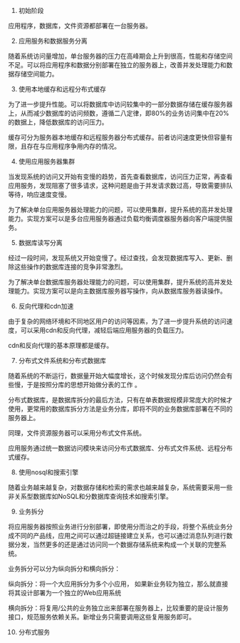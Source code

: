 1. 初始阶段

应用程序，数据库，文件资源都部署在一台服务器。

2. 应用服务和数据服务分离

随着系统访问量增加，单台服务器的压力在高峰期会上升到很高，性能和存储空间不足。可以将应用程序和数据分别部署在独立的服务器上，改善并发处理能力和数据存储空间能力。

3. 使用本地缓存和远程分布式缓存

为了进一步提升性能。可以将数据库中访问较集中的一部分数据存储在缓存服务器上，从而减少数据库的访问频数，遵循二八定律，即80%的业务访问集中在20%的数据上，降低数据库的访问压力。

缓存可分为服务器本地缓存和远程服务器分布式缓存。前者访问速度更快但容量有限，且存在与应用程序争用内存的情况。

4. 使用应用服务器集群

当发现系统的访问又开始有变慢的趋势，首先查看数据库，访问压力正常，再查看应用服务，发现阻塞了很多请求，这种问题是由于并发请求数过高，导致需要排队等待，响应速度变慢。

为了解决单台应用服务器处理能力的问题，可以使用集群，提升系统的高并发处理能力。实现方案可以是多台应用服务器通过负载均衡调度器服务器向客户端提供服务。

5. 数据库读写分离

经过一段时间，发现系统又开始变慢了。经过查找，会发现数据库写入、更新、删除这些操作的数据库连接的竞争非常激烈。

为了解决单台数据库服务器处理能力的问题，可以使用集群，提升系统的高并发处理能力。实现方案可以是向主数据库服务器写操作，向从数据库服务器读操作。

6. 反向代理和cdn加速

由于复杂的网络环境和不同地区用户的访问等因素，为了进一步提升系统的访问速度，可以采用cdn和反向代理，减轻后端应用服务器的负载压力。

cdn和反向代理的基本原理都是缓存。

7. 分布式文件系统和分布式数据库

随着系统的不断运行，数据量开始大幅度增长，这个时候发现分库后访问仍然会有些慢，于是按照分库的思想开始做分表的工作 。

分布式数据库，是数据库拆分的最后方法，只有在单表数据规模非常庞大的时候才使用，更常用的数据库拆分方法是业务分库，即将不同的业务数据库部署在不同的服务器上。

同理，文件资源服务器可以采用分布式文件系统。

应用服务通过统一数据访问模块来访问分布式数据库、分布式文件系统、远程分布式缓存。

8. 使用nosql和搜索引擎

随着业务越来越复杂，对数据存储和检索的需求也越来越复杂，系统需要采用一些非关系型数据库如NoSQL和分数据库查询技术如搜索引擎。

9. 业务拆分

将应用服务器按照业务进行分别部署，即使用分而治之的手段，将整个系统业务分成不同的产品线，应用之间可以通过超链接建立关系，也可以通过消息队列进行数据分发，当然更多的还是通过访问同一个数据存储系统来构成一个关联的完整系统。

业务拆分可以分为纵向拆分和横向拆分：

纵向拆分：将一个大应用拆分为多个小应用， 如果新业务较为独立，那么就直接将其设计部署为一个独立的Web应用系统

横向拆分：将复用/公共的业务独立出来部署在服务器上，比较重要的是设计服务接口，规范服务依赖关系。新增业务只需要调用这些复用服务即可。

10. 分布式服务
